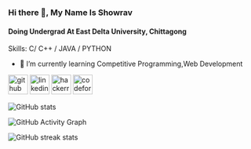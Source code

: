 ### Hi there 👋, My Name Is Showrav
#### Doing Undergrad At East Delta University, Chittagong

Skills:  C/ C++ / JAVA / PYTHON

- 🌱 I’m currently learning Competitive Programming,Web Development 


[<img src='https://cdn.jsdelivr.net/npm/simple-icons@3.0.1/icons/github.svg' alt='github' height='40'>](https://github.com/Showrav-Dhar)  [<img src='https://cdn.jsdelivr.net/npm/simple-icons@3.0.1/icons/linkedin.svg' alt='linkedin' height='40'>](https://www.linkedin.com/in/www.linkedin.com/in/showrav-dhar-649242227/)  [<img src='https://cdn.jsdelivr.net/npm/simple-icons@3.0.1/icons/hackerrank.svg' alt='hackerrank' height='40'>](https://www.hackerrank.com/Showrav_Dhar_99)  [<img src='https://cdn.jsdelivr.net/npm/simple-icons@3.0.1/icons/codeforces.svg' alt='codeforces' height='40'>](https://codeforces.com/profile/dip7890)  

![GitHub stats](https://github-readme-stats.vercel.app/api?username=Showrav-Dhar&show_icons=true)  

![GitHub Activity Graph](https://activity-graph.herokuapp.com/graph?username=Showrav-Dhar)  

![GitHub streak stats](https://streak-stats.demolab.com/?user=Showrav-Dhar)  

